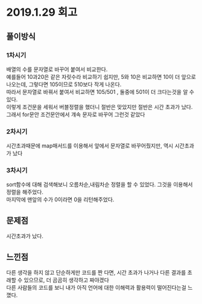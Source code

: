 # 2019.1.29 회고
## 풀이방식
### 1차시기
배열의 수를 문자열로 바꾸어 붙여서 비교한다.<br>
예를들어 10과20은 같은 자릿수라 비교하기 쉽지만, 5와 10은 비교하면 10이 더 앞으로 나오는데, 그렇다면 105이므로 510보다 작게 나온다.<br>
따라서 문자열로 바꿔서 붙여서 비교하면 105/501 , 둘중에 501이 더 크다는것을 알 수 있다.<br>
이렇게 조건문을 세워서 버블정렬을 했더니 절반은 맞았지만 절반은 시간 초과가 났다.<br>
그래서 for문안 조건문안에서 걔속 문자로 바꾸어 그런것 같았다
### 2차시기
시간초과때문에 map매서드를 이용해서 앞에서 문자열로 바꾸어줬지만, 역시 시간초과가 났다
### 3차시기
sort함수에 대해 검색해보니 오름차순,내림차순 정렬을 할 수 있었다. 그것을 이용해서 정렬을 해주었다.<br>
마지막에 맨앞의 수가 0이라면 0을 리턴해주었다.

## 문제점
시간초과가 났다.<br>

## 느낀점
다른 생각을 하지 않고 단순하게만 코드를 짠 다면, 시간 초과가 나거나 다른 결과를 초래할 수 있으므로, 더 곰곰히 생각하고 짜야겠다<br>
다른 사람들의 코드를 보니 내가 아직 언어에 대한 이해력과 활용력이 떨어진다는걸 느꼈다. 
